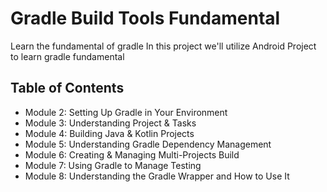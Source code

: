 # Gradle Build Tools Fundamental

Learn the fundamental of gradle
In this project we'll utilize Android Project to learn gradle fundamental

## Table of Contents

- Module 2: Setting Up Gradle in Your Environment
- Module 3: Understanding Project & Tasks
- Module 4: Building Java & Kotlin Projects
- Module 5: Understanding Gradle Dependency Management
- Module 6: Creating & Managing Multi-Projects Build
- Module 7: Using Gradle to Manage Testing
- Module 8: Understanding the Gradle Wrapper and How to Use It
